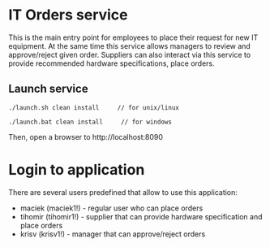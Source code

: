 # IT Orders service

This is the main entry point for employees to place their request for new IT equipment.
At the same time this service allows managers to review and approve/reject given order.
Suppliers can also interact via this service to provide recommended hardware specifications, place orders.

## Launch service

```
./launch.sh clean install     // for unix/linux
```

```
./launch.bat clean install     // for windows
```

Then, open a browser to http://localhost:8090

# Login to application

There are several users predefined that allow to use this application:
- maciek (maciek1!) - regular user who can place orders
- tihomir (tihomir1!) - supplier that can provide hardware specification and place orders
- krisv (krisv1!) - manager that can approve/reject orders
